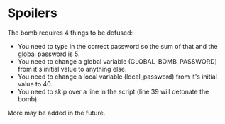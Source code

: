 # Spoilers

The bomb requires 4 things to be defused:

* You need to type in the correct password so the sum of that and the global password is 5.
* You need to change a global variable (GLOBAL_BOMB_PASSWORD) from it's initial value to anything else.
* You need to change a local variable (local_password) from it's initial value to 40.
* You need to skip over a line in the script (line 39 will detonate the bomb).

More may be added in the future.
